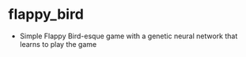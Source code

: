 # flappy_bird
- Simple Flappy Bird-esque game with a genetic neural network that learns to play the game
